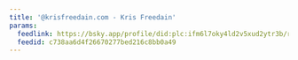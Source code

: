 ```yaml
---
title: '@krisfreedain.com - Kris Freedain'
params:
  feedlink: https://bsky.app/profile/did:plc:ifm6l7oky4ld2v5xud2ytr3b/rss
  feedid: c738aa6d4f26670277bed216c8bb0a49
---
```

